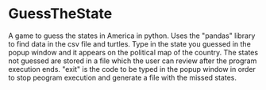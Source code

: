 # GuessTheState
A game to guess the states in America in python.
Uses the "pandas" library to find data in the csv file and turtles.
Type in the state you guessed in the popup window and it appears on the political map of the country.
The states not guessed are stored in a file which the user can review after the program execution ends.
"exit" is the code to be typed in the popup window in order to stop peogram execution and generate a file with the missed states. 
